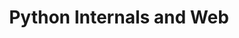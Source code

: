 ---
credit:
- Ian Klatzco
featured: false
recording: ''
slides: python_internals_and_web.pdf
tags:
- Python Internals
- Javascript debugger, inspect element
- Circumventing textsheet.com annoyances
time_close: ''
time_start: '2019-02-08T02:15:00.000000Z'
title: Python Internals and Web
---